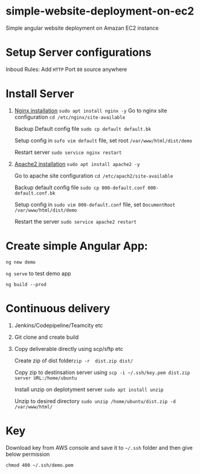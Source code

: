# simple-website-deployment-on-ec2
Simple angular website deployment on Amazan EC2 instance

# Setup Server configurations

Inboud Rules: Add `HTTP` Port `80` source anywhere

# Install Server

1. [Nginx installation](https://www.digitalocean.com/community/tutorials/how-to-install-nginx-on-ubuntu-18-04) `sudo apt install nginx -y`
    Go to nginx site configuration `cd /etc/nginx/site-available`
    
    Backup Default config file `sudo cp default default.bk`
    
    Setup config in `sufo vim default` file, set root `/var/www/html/dist/demo`
    
    Restart server `sudo service nginx restart`

2. [Apache2 installation](https://www.digitalocean.com/community/tutorials/how-to-install-the-apache-web-server-on-ubuntu-18-04-quickstart) `sudo apt install apache2 -y`
 
    Go to apache site configuration `cd /etc/apach2/site-available`
    
    Backup default config file `sudo cp 000-default.conf 000-default.conf.bk`
    
    Setup config in `sudo vim 000-default.conf` file, set `DocumentRoot /var/www/html/dist/demo`
    
    Restart the server `sudo service apache2 restart`

# Create simple Angular App:

`ng new demo`

`ng serve` to test demo app

`ng build --prod`

# Continuous delivery

1. Jenkins/Codepipeline/Teamcity etc

2. Git clone and create build

3. Copy deliverable directly using scp/sftp etc
  
    Create zip of dist folder`zip -r  dist.zip dist/`
    
    Copy zip to destinsation server using `scp -i ~/.ssh/key.pem dist.zip  server URL:/home/ubuntu`
    
    Install unzip on deplotyment server `sudo apt install unzip`
    
    Unzip to desired directory `sudo unzip /home/ubuntu/dist.zip -d /var/www/html/` 
    
# Key
Download key from AWS console and save it to `~/.ssh` folder and then give below permission

`chmod 400 ~/.ssh/demo.pem`
